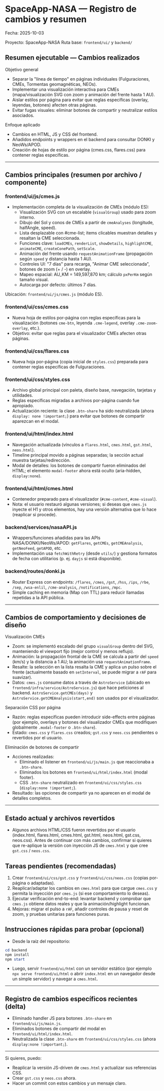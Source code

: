 # SpaceApp-NASA — Registro de cambios y resumen

Fecha: 2025-10-03

Proyecto: SpaceApp-NASA
Ruta base: `frontend/ui/` y `backend/`

## Resumen ejecutable — Cambios realizados

Objetivo general
- Separar la "línea de tiempo" en páginas individuales (Fulguraciones, CMEs, Tormentas geomagnéticas, NEOs).
- Implementar una visualización interactiva para CMEs (mapa/visualización SVG con zoom y animación del frente hasta 1 AU).
- Aislar estilos por página para evitar que reglas específicas (overlay, leyendas, botones) afecten otras páginas.
- Evitar fugas visuales: eliminar botones de compartir y neutralizar estilos asociados.

Enfoque aplicado
- Cambios en HTML, JS y CSS del frontend.
- Añadidos endpoints y wrappers en el backend para consultar DONKI y NeoWs/APOD.
- Creación de hojas de estilo por página (cmes.css, flares.css) para contener reglas específicas.

---

## Cambios principales (resumen por archivo / componente)

### frontend/ui/js/cmes.js
- Implementación completa de la visualización de CMEs (módulo ES):
  - Visualización SVG con un <g> escalable (`visualGroup`) usado para zoom interno.
  - Dibujo del Sol y conos de CMEs a partir de `cmeAnalyses` (longitude, halfAngle, speed).
  - Lista desplazable con #cme-list; items clicables muestran detalles y resaltan la CME seleccionada.
  - Funciones clave: `loadCMEs`, `renderList`, `showDetails`, `highlightCME`, `animateCME`, `createConePath`, `setScale`.
  - Animación del frente usando `requestAnimationFrame` (propagación según `speed` y distancia hasta 1 AU).
  - Controles UI: "7 días" para recarga, "Animar CME seleccionada", botones de zoom (+ / -) en overlay.
  - Mapeo espacial: AU_KM = 149,597,870 km; cálculo `pxPerKm` según tamaño visual.
  - Autocarga por defecto: últimos 7 días.

Ubicación: `frontend/ui/js/cmes.js` (módulo ES).

### frontend/ui/css/cmes.css
- Nueva hoja de estilos por-página con reglas específicas para la visualización (botones `cme-btn`, leyenda `.cme-legend`, overlay `.cme-zoom-overlay`, etc.).
- Objetivo: evitar que reglas para el visualizador CMEs afecten otras páginas.

### frontend/ui/css/flares.css
- Nueva hoja por-página (copia inicial de `styles.css`) preparada para contener reglas específicas de Fulguraciones.

### frontend/ui/css/styles.css
- Archivo global principal con paleta, diseño base, navegación, tarjetas y utilidades.
- Reglas específicas migradas a archivos por-página cuando fue apropiado.
- Actualización reciente: la clase `.btn-share` ha sido neutralizada (ahora `display: none !important;`) para evitar que botones de compartir aparezcan en el modal.

### frontend/ui/html/index.html
- Navegación actualizada (vínculos a `flares.html`, `cmes.html`, `gst.html`, `neos.html`).
- Timeline principal movido a páginas separadas; la sección actual muestra tarjetas/redirección.
- Modal de detalles: los botones de compartir fueron eliminados del HTML; el elemento `modal-footer` ahora está oculto (aria-hidden, `display:none`).

### frontend/ui/html/cmes.html
- Contenedor preparado para el visualizador (`#cme-content`, `#cme-visual`).
- Nota: el usuario restauró algunas versiones; si deseas que `cmes.js` inyecte el H1 y otros elementos, hay una versión alternativa que lo hace (reaplicar si procede).

### backend/services/nasaAPI.js
- Wrappers/funciones añadidas para las APIs NASA/DONKI/NeoWs/APOD: `getFlares`, `getCMEs`, `getCMEAnalysis`, `getNeoFeed`, `getAPOD`, etc.
- Implementación usa `fetchWithRetry` (desde `utils/`) y gestiona formatos de fecha con utilitarios (p. ej. `dayjs` si está disponible).

### backend/routes/donki.js
- Router Express con endpoints: `/flares`, `/cmes`, `/gst`, `/hss`, `/ips`, `/rbe`, `/sep`, `/wsa-enlil`, `/cme-analysis`, `/notifications`, `/mpc`.
- Simple caching en memoria (Map con TTL) para reducir llamadas repetidas a la API pública.

---

## Cambios de comportamiento y decisiones de diseño

Visualización CMEs
- Zoom: se implementó escalado del grupo `visualGroup` dentro del SVG, manteniendo el viewport fijo (mejor control y menos reflujo).
- Animación: la propagación frontal de la CME se calcula a partir del `speed` (km/s) y la distancia a 1 AU; la animación usa `requestAnimationFrame`.
- Resalte: la selección en la lista resalta la CME y aplica un pulso sobre el frente (actualmente basado en `setInterval`, se puede migrar a `rAF` para suavizar).
- Datos: `cmes.js` consume datos a través de `AstroService` (ubicado en `frontend/infra/service/AstroService.js`) que hace peticiones al backend. `AstroService.getCMEs(days)` y `AstroService.getCMEAnalysis(start,end)` son usados por el visualizador.

Separación CSS por página
- Razón: reglas específicas pueden introducir side-effects entre páginas (por ejemplo, overlays y botones del visualizador CMEs que modifiquen globalmente `.modal-footer` o `.btn-share`).
- Estado: `cmes.css` y `flares.css` creados; `gst.css` y `neos.css` pendientes o revertidos por el usuario.

Eliminación de botones de compartir
- Acciones realizadas:
  - Eliminado el listener en `frontend/ui/js/main.js` que reaccionaba a `.btn-share`.
  - Eliminados los botones en `frontend/ui/html/index.html` (modal footer).
  - CSS `.btn-share` neutralizado en `frontend/ui/css/styles.css` (`display:none !important;`).
- Resultado: las opciones de compartir ya no aparecen en el modal de detalles completos.

---

## Estado actual y archivos revertidos
- Algunos archivos HTML/CSS fueron revertidos por el usuario (index.html, flares.html, cmes.html, gst.html, neos.html, gst.css, neos.css). Antes de continuar con más cambios, confirmar si quieres que re-aplique la versión con inyección JS de `cmes.html` y que cree `gst.css` / `neos.css`.

## Tareas pendientes (recomendadas)
1. Crear `frontend/ui/css/gst.css` y `frontend/ui/css/neos.css` (copias por-página o adaptadas).
2. Reaplicar/adaptar los cambios en `cmes.html` para que cargue `cmes.css` y permita la inyección por `cmes.js` (si ese comportamiento lo deseas).
3. Ejecutar verificación end-to-end: levantar backend y comprobar que `cmes.js` obtiene datos reales y que la animación/highlight funcionan.
4. Mejoras: migrar el pulso a `rAF`, añadir controles de pausa y reset de zoom, y pruebas unitarias para funciones puras.

## Instrucciones rápidas para probar (opcional)
- Desde la raíz del repositorio:

```powershell
cd backend
npm install
npm start
```

- Luego, servir `frontend/ui/html` con un servidor estático (por ejemplo `npx serve frontend/ui/html` o abrir `index.html` en un navegador desde un simple servidor) y navegar a `cmes.html`.

---

## Registro de cambios específicos recientes (delta)
- Eliminado handler JS para botones `.btn-share` en `frontend/ui/js/main.js`.
- Eliminados botones de compartir del modal en `frontend/ui/html/index.html`.
- Neutralizada la clase `.btn-share` en `frontend/ui/css/styles.css` (ahora `display:none !important;`).

---

Si quieres, puedo:
- Reaplicar la versión JS-driven de `cmes.html` y actualizar sus referencias CSS.
- Crear `gst.css` y `neos.css` ahora.
- Hacer un commit con estos cambios y un mensaje claro.


